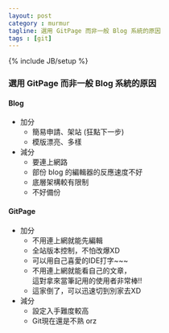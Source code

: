 ```yaml
---
layout: post
category : murmur
tagline: 選用 GitPage 而非一般 Blog 系統的原因
tags : [git]
---
```

{% include JB/setup %}

### 選用 GitPage 而非一般 Blog 系統的原因

#### Blog

+ 加分
    + 簡易申請、架站 (狂點下一步)
    + 模版漂亮、多樣
+ 減分
    - 要連上網路
    - 部份 blog 的編輯器的反應速度不好
    - 底層架構較有限制
    - 不好備份

#### GitPage

+ 加分
    + 不用連上網就能先編輯
    + 全站版本控制，不怕改爆XD
    + 可以用自己喜愛的IDE打字~~~
    + 不用連上網就能看自己的文章，  
      這對拿來當筆記用的使用者非常棒!!
    + 這家倒了，可以迅速切到別家去XD
+ 減分
    - 設定入手難度較高
    - Git現在還是不熟 orz